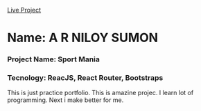 <a href="https://vigorous-stonebraker-3be8c8.netlify.app/">Live Project</a>
<h1>Name: A R NILOY SUMON</h1>
<h3>Project Name: Sport Mania</h3>
<h3>Tecnology: ReacJS, React Router, Bootstraps</h3>
<p>This is just practice portfolio. This is amazine projec. I learn lot of programming. Next i make better for me.</p>
            
